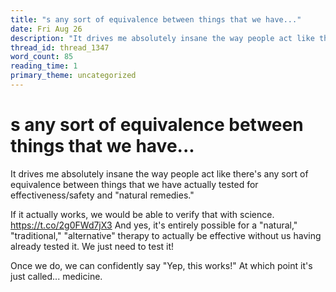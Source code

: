 ```yaml
---
title: "s any sort of equivalence between things that we have..."
date: Fri Aug 26
description: "It drives me absolutely insane the way people act like there's any sort of equivalence between things that we have actually tested for effectiveness/safety and..."
thread_id: thread_1347
word_count: 85
reading_time: 1
primary_theme: uncategorized
---
```


# s any sort of equivalence between things that we have...

It drives me absolutely insane the way people act like there's any sort of equivalence between things that we have actually tested for effectiveness/safety and "natural remedies."

If it actually works, we would be able to verify that with science. https://t.co/2g0FWd7jX3 And yes, it's entirely possible for a "natural," "traditional," "alternative" therapy to actually be effective without us having already tested it. We just need to test it!

Once we do, we can confidently say "Yep, this works!" At which point it's just called... medicine.